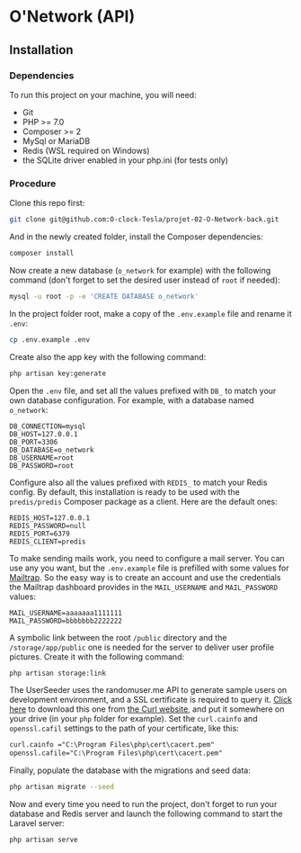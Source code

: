 # O'Network (API)

## Installation

### Dependencies

To run this project on your machine, you will need:

- Git
- PHP >= 7.0
- Composer >= 2
- MySql or MariaDB
- Redis (WSL required on Windows)
- the SQLite driver enabled in your php.ini (for tests only)

### Procedure

Clone this repo first:

```bash
git clone git@github.com:O-clock-Tesla/projet-02-O-Network-back.git
```

And in the newly created folder, install the Composer dependencies:

```bash
composer install
```

Now create a new database (`o_network` for example) with the following command (don't forget to set the desired user instead of `root` if needed):

```bash
mysql -u root -p -e 'CREATE DATABASE o_network'
```

In the project folder root, make a copy of the `.env.example` file and rename it `.env`:

```bash
cp .env.example .env
```

Create also the app key with the following command:

```bash
php artisan key:generate
```

Open the `.env` file, and set all the values prefixed with `DB_` to match your own database configuration. For example, with a database named `o_network`:

```dotenv
DB_CONNECTION=mysql
DB_HOST=127.0.0.1
DB_PORT=3306
DB_DATABASE=o_network
DB_USERNAME=root
DB_PASSWORD=root
```

Configure also all the values prefixed with `REDIS_` to match your Redis config. By default, this installation is ready to be used with the `predis/predis` Composer package as a client. Here are the default ones:

```dotenv
REDIS_HOST=127.0.0.1
REDIS_PASSWORD=null
REDIS_PORT=6379
REDIS_CLIENT=predis
```

To make sending mails work, you need to configure a mail server. You can use any you want, but the `.env.example` file is prefilled with some values for [Mailtrap](https://mailtrap.io). So the easy way is to create an account and use the credentials the Mailtrap dashboard provides in the `MAIL_USERNAME` and `MAIL_PASSWORD` values:

```dotenv
MAIL_USERNAME=aaaaaaa1111111
MAIL_PASSWORD=bbbbbbb2222222
```

A symbolic link between the root `/public` directory and the `/storage/app/public` one is needed for the server to deliver user profile pictures. Create it with the following command:

```bash
php artisan storage:link
```

The UserSeeder uses the randomuser.me API to generate sample users on development environment, and a SSL certificate is required to query it. [Click here](https://curl.se/ca/cacert.pem) to download this one from [the Curl website](https://curl.se/docs/caextract.html), and put it somewhere on your drive (in your `php` folder for example).
Set the `curl.cainfo` and `openssl.cafil` settings to the path of your certificate, like this:

```apache
curl.cainfo ="C:\Program Files\php\cert\cacert.pem"
openssl.cafile="C:\Program Files\php\cert\cacert.pem"
```

Finally, populate the database with the migrations and seed data:

```bash
php artisan migrate --seed
```

Now and every time you need to run the project, don't forget to run your database and Redis server and launch the following command to start the Laravel server:

```bash
php artisan serve
```
